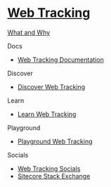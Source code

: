 # [Web Tracking]()

[What and Why]()

Docs

 - [Web Tracking Documentation](https://doc.sitecore.com/en/developers/91/sitecore-experience-platform/web-tracking.html)

Discover

 - [Discover Web Tracking]()

Learn

 - [Learn Web Tracking]()

Playground

 - [Playground Web Tracking]()
  
Socials

 - [Web Tracking Socials]()
 - [Sitecore Stack Exchange](https://sitecore.stackexchange.com/questions/tagged/tracking)